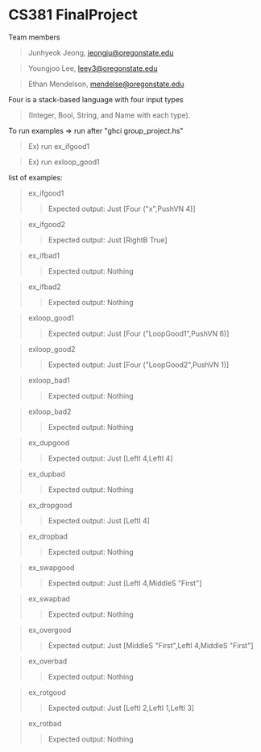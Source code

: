 # CS381 FinalProject

Team members
> Junhyeok Jeong, jeongju@oregonstate.edu

> Youngjoo Lee, leey3@oregonstate.edu

> Ethan Mendelson, mendelse@oregonstate.edu



Four is a stack-based language with four input types
> (Integer, Bool, String, and Name with each type). 



To run examples => run <example names> after "ghci group_project.hs"
> Ex) run ex_ifgood1
  
> Ex) run exloop_good1



list of examples:
> ex_ifgood1
>> Expected output: Just [Four ("x",PushVN 4)]

> ex_ifgood2
>> Expected output: Just [RightB True]

> ex_ifbad1
>> Expected output: Nothing

> ex_ifbad2
>> Expected output: Nothing

> exloop_good1
>> Expected output: Just [Four ("LoopGood1",PushVN 6)]

> exloop_good2
>> Expected output: Just [Four ("LoopGood2",PushVN 1)]

> exloop_bad1
>> Expected output: Nothing

> exloop_bad2
>> Expected output: Nothing

> ex_dupgood
>> Expected output: Just [LeftI 4,LeftI 4]

> ex_dupbad
>> Expected output: Nothing

> ex_dropgood
>> Expected output: Just [LeftI 4]

> ex_dropbad
>> Expected output: Nothing

> ex_swapgood
>> Expected output: Just [LeftI 4,MiddleS "First"]

> ex_swapbad
>> Expected output: Nothing

> ex_overgood
>> Expected output: Just [MiddleS "First",LeftI 4,MiddleS "First"]

> ex_overbad
>> Expected output: Nothing

> ex_rotgood
>> Expected output: Just [LeftI 2,LeftI 1,LeftI 3]

> ex_rotbad
>> Expected output: Nothing
